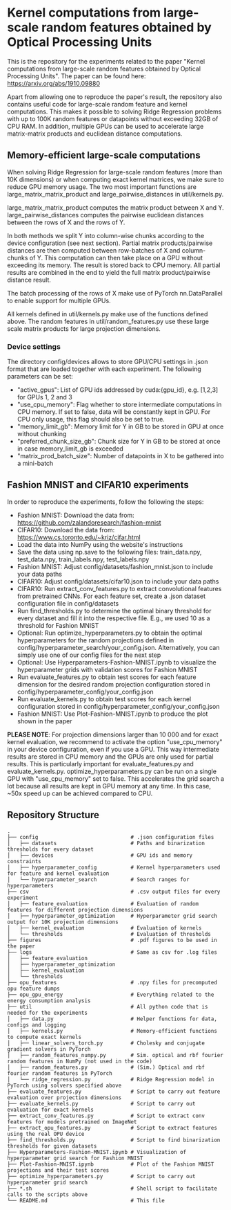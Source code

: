 # Kernel computations from large-scale random features obtained by Optical Processing Units
This is the repository for the experiments related to the paper "Kernel computations from large-scale random features obtained by Optical Processing Units". The paper can be found here: https://arxiv.org/abs/1910.09880

Apart from allowing one to reproduce the paper's result, the repository also contains useful code for large-scale random feature and kernel computations. This makes it possible to solving Ridge Regression problems with up to 100K random features or datapoints without exceeding 32GB of CPU RAM. In addition, multiple GPUs can be used to accelerate large matrix-matrix products and euclidean distance computations.

## Memory-efficient large-scale computations
When solving Ridge Regression for large-scale random features (more than 10K dimensions) or when computing exact kernel matrices, we make sure to reduce GPU memory usage. The two most important functions are large_matrix_matrix_product and large_pairwise_distances in util/kernels.py.

large_matrix_matrix_product computes the matrix product between X and Y. large_pairwise_distances computes the pairwise euclidean distances between the rows of X and the rows of Y.

In both methods we split Y into column-wise chunks according to the device configuration (see next section). Partial matrix products/pairwise distances are then computed between row-batches of X and column-chunks of Y. This computation can then take place on a GPU without exceeding its memory. The result is stored back to CPU memory. All partial results are combined in the end to yield the full matrix product/pairwise distance result.

The batch processing of the rows of X make use of PyTorch nn.DataParallel to enable support for multiple GPUs.

All kernels defined in util/kernels.py make use of the functions defined above. The random features in util/random_features.py use these large scale matrix products for large projection dimensions.

### Device settings
The directory config/devices allows to store GPU/CPU settings in .json format that are loaded together with each experiment. The following parameters can be set:
- "active_gpus": List of GPU ids addressed by cuda:{gpu_id}, e.g. [1,2,3] for GPUs 1, 2 and 3
- "use_cpu_memory": Flag whether to store intermediate computations in CPU memory. If set to false, data will be constantly kept in GPU. For CPU only usage, this flag should also be set to true.
- "memory_limit_gb": Memory limit for Y in GB to be stored in GPU at once without chunking
- "preferred_chunk_size_gb": Chunk size for Y in GB to be stored at once in case memory_limit_gb is exceeded
- "matrix_prod_batch_size": Number of datapoints in X to be gathered into a mini-batch

## Fashion MNIST and CIFAR10 experiments
In order to reproduce the experiments, follow the following the steps:
- Fashion MNIST: Download the data from: https://github.com/zalandoresearch/fashion-mnist
- CIFAR10: Download the data from: https://www.cs.toronto.edu/~kriz/cifar.html
- Load the data into NumPy using the website's instructions
- Save the data using np.save to the following files: train_data.npy, test_data.npy, train_labels.npy, test_labels.npy
- Fashion MNIST: Adjust config/datasets/fashion_mnist.json to include your data paths
- CIFAR10: Adjust config/datasets/cifar10.json to include your data paths
- CIFAR10: Run extract_conv_features.py to extract convolutional features from pretrained CNNs. For each feature set, create a .json dataset configuration file in config/datasets
- Run find_thresholds.py to determine the optimal binary threshold for every dataset and fill it into the respective file. E.g., we used 10 as a threshold for Fashion MNIST
- Optional: Run optimize_hyperparameters.py to obtain the optimal hyperparameters for the random projections defined in config/hyperparameter_search/your_config.json. Alternatively, you can simply use one of our config files for the next step
- Optional: Use Hyperparameters-Fashion-MNIST.ipynb to visualize the hyperparameter grids with validation scores for Fashion MNIST
- Run evaluate_features.py to obtain test scores for each feature dimension for the desired random projection configuration stored in config/hyperparameter_config/your_config.json
- Run evaluate_kernels.py to obtain test scores for each kernel configuration stored in config/hyperparameter_config/your_config.json
- Fashion MNIST: Use Plot-Fashion-MNIST.ipynb to produce the plot shown in the paper

**PLEASE NOTE**: For projection dimensions larger than 10 000 and for exact kernel evaluation, we recommend to activate the option "use_cpu_memory" in your device configuration, even if you use a GPU. This way intermediate results are stored in CPU memory and the GPUs are only used for partial results.
This is particularly important for evaluate_features.py and evaluate_kernels.py. optimize_hyperparameters.py can be run on a single GPU with "use_cpu_memory" set to false. This accelerates the grid search a lot because all results are kept in GPU memory at any time. In this case, ~50x speed up can be achieved compared to CPU.

## Repository Structure

    .
    ├── config                              # .json configuration files
    │   ├── datasets                        # Paths and binarization thresholds for every dataset
    │   ├── devices                         # GPU ids and memory constraints
    │   ├── hyperparameter_config           # Kernel hyperparameters used for feature and kernel evaluation
    │   └── hyperparameter_search           # Search ranges for hyperparameters
    ├── csv                                 # .csv output files for every experiment
    │   ├── feature_evaluation              # Evaluation of random features for different projection dimensions
    │   ├── hyperparameter_optimization     # Hyperparameter grid search output for 10K projection dimensions
    │   ├── kernel_evaluation               # Evaluation of kernels
    │   └── thresholds                      # Evaluation of thresholds
    ├── figures                             # .pdf figures to be used in the paper
    ├── logs                                # Same as csv for .log files
    │   ├── feature_evaluation
    │   ├── hyperparameter_optimization
    │   ├── kernel_evaluation
    │   └── thresholds
    ├── opu_features                        # .npy files for precomputed opu feature dumps
    ├── opu_gpu_energy                      # Everything related to the energy consumption analysis
    ├── util                                # All python code that is needed for the experiments
    │   ├── data.py                         # Helper functions for data, configs and logging
    │   ├── kernels.py                      # Memory-efficient functions to compute exact kernels
    │   ├── linear_solvers_torch.py         # Cholesky and conjugate gradient solvers in PyTorch
    │   ├── random_features_numpy.py        # Sim. optical and rbf fourier random features in NumPy (not used in the code)
    │   ├── random_features.py              # (Sim.) Optical and rbf fourier random features in PyTorch
    │   └── ridge_regression.py             # Ridge Regression model in PyTorch using solvers specified above
    ├── evaluate_features.py                # Script to carry out feature evaluation over projection dimensions
    ├── evaluate_kernels.py                 # Script to carry out evaluation for exact kernels
    ├── extract_conv_features.py            # Script to extract conv features for models pretrained on ImageNet
    ├── extract_opu_features.py             # Script to extract features using the real OPU device
    ├── find_thresholds.py                  # Script to find binarization thresholds for given datasets
    ├── Hyperparameters-Fashion-MNIST.ipynb # Visualization of hyperparameter grid search for Fashion MNIST
    ├── Plot-Fashion-MNIST.ipynb            # Plot of the Fashion MNIST projections and their test scores
    ├── optimize_hyperparameters.py         # Script to carry out hyperparameter grid search
    ├── *.sh                                # Shell script to facilitate calls to the scripts above
    └── README.md                           # This file